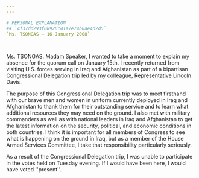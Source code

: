```yaml
---
---

# PERSONAL EXPLANATION
## `4f37dd293f08926c41a7e74b0ae4d2d5`
`Ms. TSONGAS — 16 January 2008`

---
```



Ms. TSONGAS. Madam Speaker, I wanted to take a moment to explain my 
absence for the quorum call on January 15th. I recently returned from 
visiting U.S. forces serving in Iraq and Afghanistan as part of a 
bipartisan Congressional Delegation trip led by my colleague, 
Representative Lincoln Davis.

The purpose of this Congressional Delegation trip was to meet 
firsthand with our brave men and women in uniform currently deployed in 
Iraq and Afghanistan to thank them for their outstanding service and to 
learn what additional resources they may need on the ground. I also met 
with military commanders as well as with national leaders in Iraq and 
Afghanistan to get the latest information on the security, political, 
and economic conditions in both countries. I think it is important for 
all members of Congress to see what is happening on the ground in Iraq, 
but as a member of the House Armed Services Committee, I take that 
responsibility particularly seriously.

As a result of the Congressional Delegation trip, I was unable to 
participate in the votes held on Tuesday evening. If I would have been 
here, I would have voted ''present''.
